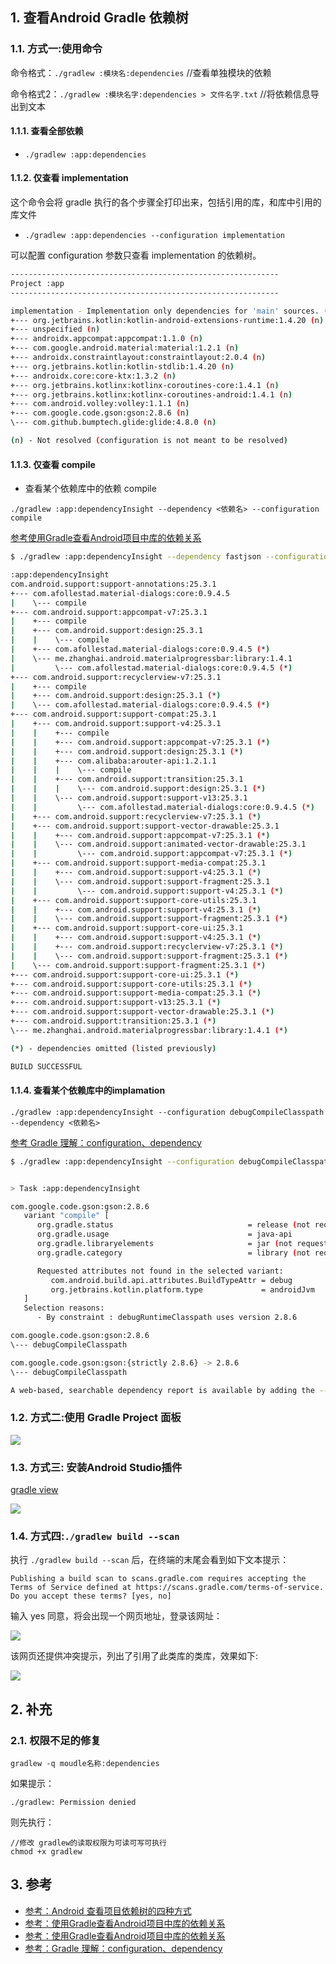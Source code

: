 ## 1. 查看Android Gradle 依赖树

### 1.1. 方式一:使用命令

命令格式：`./gradlew :模块名:dependencies` //查看单独模块的依赖

命令格式2：`./gradlew :模块名字:dependencies > 文件名字.txt` //将依赖信息导出到文本


#### 1.1.1. 查看全部依赖

* `./gradlew :app:dependencies`

#### 1.1.2. 仅查看 implementation

这个命令会将 gradle 执行的各个步骤全打印出来，包括引用的库，和库中引用的库文件

* `./gradlew :app:dependencies --configuration implementation`

可以配置 configuration 参数只查看 implementation 的依赖树。

```bash
------------------------------------------------------------
Project :app
------------------------------------------------------------

implementation - Implementation only dependencies for 'main' sources. (n)
+--- org.jetbrains.kotlin:kotlin-android-extensions-runtime:1.4.20 (n)
+--- unspecified (n)
+--- androidx.appcompat:appcompat:1.1.0 (n)
+--- com.google.android.material:material:1.2.1 (n)
+--- androidx.constraintlayout:constraintlayout:2.0.4 (n)
+--- org.jetbrains.kotlin:kotlin-stdlib:1.4.20 (n)
+--- androidx.core:core-ktx:1.3.2 (n)
+--- org.jetbrains.kotlinx:kotlinx-coroutines-core:1.4.1 (n)
+--- org.jetbrains.kotlinx:kotlinx-coroutines-android:1.4.1 (n)
+--- com.android.volley:volley:1.1.1 (n)
+--- com.google.code.gson:gson:2.8.6 (n)
\--- com.github.bumptech.glide:glide:4.8.0 (n)

(n) - Not resolved (configuration is not meant to be resolved)
```

#### 1.1.3. 仅查看 compile

* 查看某个依赖库中的依赖 compile

`./gradlew :app:dependencyInsight --dependency <依赖名> --configuration compile`

[参考使用Gradle查看Android项目中库的依赖关系](https://blog.csdn.net/weixin_33851604/article/details/87997721)

```bash
$ ./gradlew :app:dependencyInsight --dependency fastjson --configuration compile

:app:dependencyInsight
com.android.support:support-annotations:25.3.1
+--- com.afollestad.material-dialogs:core:0.9.4.5
|    \--- compile
+--- com.android.support:appcompat-v7:25.3.1
|    +--- compile
|    +--- com.android.support:design:25.3.1
|    |    \--- compile
|    +--- com.afollestad.material-dialogs:core:0.9.4.5 (*)
|    \--- me.zhanghai.android.materialprogressbar:library:1.4.1
|         \--- com.afollestad.material-dialogs:core:0.9.4.5 (*)
+--- com.android.support:recyclerview-v7:25.3.1
|    +--- compile
|    +--- com.android.support:design:25.3.1 (*)
|    \--- com.afollestad.material-dialogs:core:0.9.4.5 (*)
+--- com.android.support:support-compat:25.3.1
|    +--- com.android.support:support-v4:25.3.1
|    |    +--- compile
|    |    +--- com.android.support:appcompat-v7:25.3.1 (*)
|    |    +--- com.android.support:design:25.3.1 (*)
|    |    +--- com.alibaba:arouter-api:1.2.1.1
|    |    |    \--- compile
|    |    +--- com.android.support:transition:25.3.1
|    |    |    \--- com.android.support:design:25.3.1 (*)
|    |    \--- com.android.support:support-v13:25.3.1
|    |         \--- com.afollestad.material-dialogs:core:0.9.4.5 (*)
|    +--- com.android.support:recyclerview-v7:25.3.1 (*)
|    +--- com.android.support:support-vector-drawable:25.3.1
|    |    +--- com.android.support:appcompat-v7:25.3.1 (*)
|    |    \--- com.android.support:animated-vector-drawable:25.3.1
|    |         \--- com.android.support:appcompat-v7:25.3.1 (*)
|    +--- com.android.support:support-media-compat:25.3.1
|    |    +--- com.android.support:support-v4:25.3.1 (*)
|    |    \--- com.android.support:support-fragment:25.3.1
|    |         \--- com.android.support:support-v4:25.3.1 (*)
|    +--- com.android.support:support-core-utils:25.3.1
|    |    +--- com.android.support:support-v4:25.3.1 (*)
|    |    \--- com.android.support:support-fragment:25.3.1 (*)
|    +--- com.android.support:support-core-ui:25.3.1
|    |    +--- com.android.support:support-v4:25.3.1 (*)
|    |    +--- com.android.support:recyclerview-v7:25.3.1 (*)
|    |    \--- com.android.support:support-fragment:25.3.1 (*)
|    \--- com.android.support:support-fragment:25.3.1 (*)
+--- com.android.support:support-core-ui:25.3.1 (*)
+--- com.android.support:support-core-utils:25.3.1 (*)
+--- com.android.support:support-media-compat:25.3.1 (*)
+--- com.android.support:support-v13:25.3.1 (*)
+--- com.android.support:support-vector-drawable:25.3.1 (*)
+--- com.android.support:transition:25.3.1 (*)
\--- me.zhanghai.android.materialprogressbar:library:1.4.1 (*)

(*) - dependencies omitted (listed previously)

BUILD SUCCESSFUL
```

#### 1.1.4. 查看某个依赖库中的implamation

`./gradlew :app:dependencyInsight --configuration debugCompileClasspath --dependency <依赖名>`

[参考 Gradle 理解：configuration、dependency](https://juejin.cn/post/6844904088446959623)

```bash
$ ./gradlew :app:dependencyInsight --configuration debugCompileClasspath --dependency gson


> Task :app:dependencyInsight

com.google.code.gson:gson:2.8.6
   variant "compile" [
      org.gradle.status                              = release (not requested)
      org.gradle.usage                               = java-api
      org.gradle.libraryelements                     = jar (not requested)
      org.gradle.category                            = library (not requested)

      Requested attributes not found in the selected variant:
         com.android.build.api.attributes.BuildTypeAttr = debug
         org.jetbrains.kotlin.platform.type             = androidJvm
   ]
   Selection reasons:
      - By constraint : debugRuntimeClasspath uses version 2.8.6

com.google.code.gson:gson:2.8.6
\--- debugCompileClasspath

com.google.code.gson:gson:{strictly 2.8.6} -> 2.8.6
\--- debugCompileClasspath

A web-based, searchable dependency report is available by adding the --scan option.
```

### 1.2. 方式二:使用 Gradle Project 面板


![](pics/20230223090922499_1996298074.png)

### 1.3. 方式三: 安装Android Studio插件

[gradle view](https://github.com/rholder/gradle-view)

![](pics/20230223091310317_1644712637.png)

### 1.4. 方式四:`./gradlew build --scan`

执行 `./gradlew build --scan` 后，在终端的末尾会看到如下文本提示：

```
Publishing a build scan to scans.gradle.com requires accepting the Terms of Service defined at https://scans.gradle.com/terms-of-service. Do you accept these terms? [yes, no]
```

输入 yes 同意，将会出现一个网页地址，登录该网址：

![](pics/20230223092217497_275785875.png)

该网页还提供冲突提示，列出了引用了此类库的类库，效果如下:

![](pics/20230223092237083_863490899.png)


## 2. 补充

### 2.1. 权限不足的修复

```
gradlew -q moudle名称:dependencies
```

如果提示：

```
./gradlew: Permission denied
```

则先执行：

```
//修改 gradlew的读取权限为可读可写可执行
chmod +x gradlew
```


## 3. 参考

* [参考：Android 查看项目依赖树的四种方式](https://links.jianshu.com/go?to=https%3A%2F%2Fwww.cnblogs.com%2Fsongjianzaina%2Fp%2F11286926.html)
* [参考：使用Gradle查看Android项目中库的依赖关系](https://www.jianshu.com/p/61333820126d)
* [参考：使用Gradle查看Android项目中库的依赖关系](https://blog.csdn.net/weixin_33851604/article/details/87997721)
* [参考：Gradle 理解：configuration、dependency](https://juejin.cn/post/6844904088446959623)